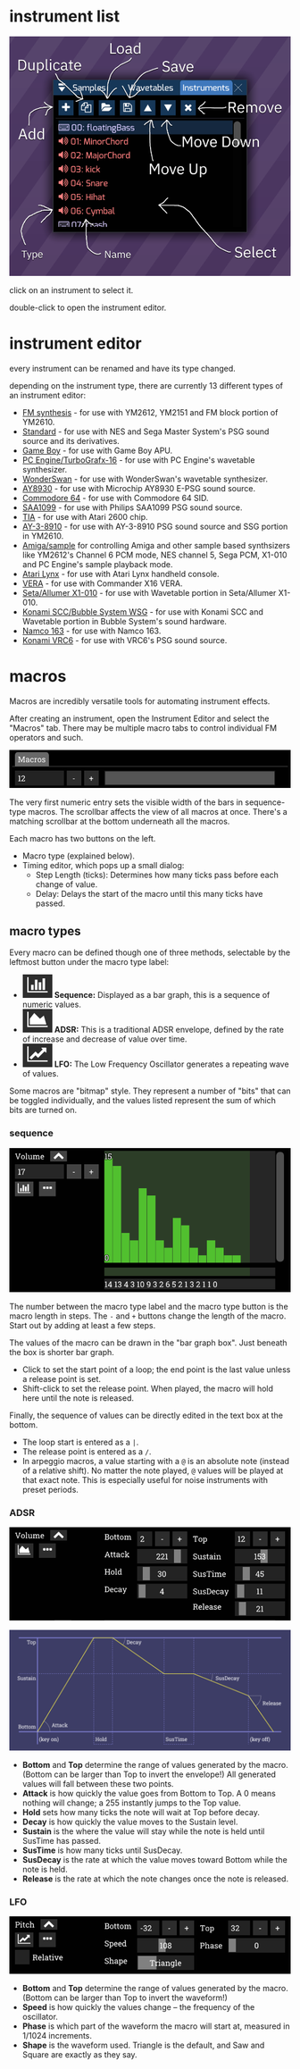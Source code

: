 # instrument list

![instrument list](list.png)

click on an instrument to select it.

double-click to open the instrument editor.

# instrument editor

every instrument can be renamed and have its type changed.

depending on the instrument type, there are currently 13 different types of an instrument editor:

- [FM synthesis](fm.md) - for use with YM2612, YM2151 and FM block portion of YM2610.
- [Standard](standard.md) - for use with NES and Sega Master System's PSG sound source and its derivatives. 
- [Game Boy](game-boy.md) - for use with Game Boy APU.
- [PC Engine/TurboGrafx-16](pce.md) - for use with PC Engine's wavetable synthesizer.
- [WonderSwan](wonderswan.md) - for use with WonderSwan's wavetable synthesizer.
- [AY8930](8930.md) - for use with Microchip AY8930 E-PSG sound source.
- [Commodore 64](c64.md) - for use with Commodore 64 SID.
- [SAA1099](saa.md) - for use with Philips SAA1099 PSG sound source.
- [TIA](tia.md) - for use with Atari 2600 chip.
- [AY-3-8910](ay8910.md) - for use with AY-3-8910 PSG sound source and SSG portion in YM2610.
- [Amiga/sample](amiga.md) for controlling Amiga and other sample based synthsizers like YM2612's Channel 6 PCM mode, NES channel 5, Sega PCM, X1-010 and PC Engine's sample playback mode.
- [Atari Lynx](lynx.md) - for use with Atari Lynx handheld console.
- [VERA](vera.md) - for use with Commander X16 VERA.
- [Seta/Allumer X1-010](x1_010.md) - for use with Wavetable portion in Seta/Allumer X1-010.
- [Konami SCC/Bubble System WSG](scc.md) - for use with Konami SCC and Wavetable portion in Bubble System's sound hardware.
- [Namco 163](n163.md) - for use with Namco 163.
- [Konami VRC6](vrc6.md) - for use with VRC6's PSG sound source.



# macros

Macros are incredibly versatile tools for automating instrument effects.

After creating an instrument, open the Instrument Editor and select the "Macros" tab. There may be multiple macro tabs to control individual FM operators and such.

![macro view](macroview.png)

The very first numeric entry sets the visible width of the bars in sequence-type macros. The scrollbar affects the view of all macros at once. There's a matching scrollbar at the bottom underneath all the macros.

Each macro has two buttons on the left.
- Macro type (explained below).
- Timing editor, which pops up a small dialog:
  - Step Length (ticks): Determines how many ticks pass before each change of value.
  - Delay: Delays the start of the macro until this many ticks have passed.

## macro types

Every macro can be defined though one of three methods, selectable by the leftmost button under the macro type label:

- ![](macro-button-seq.png) **Sequence:** Displayed as a bar graph, this is a sequence of numeric values.
- ![](macro-button-ADSR.png) **ADSR:** This is a traditional ADSR envelope, defined by the rate of increase and decrease of value over time.
- ![](macro-button-LFO.png) **LFO:** The Low Frequency Oscillator generates a repeating wave of values.

Some macros are "bitmap" style. They represent a number of "bits" that can be toggled individually, and the values listed represent the sum of which bits are turned on.

### sequence

![sequence macro editor](macro-seq.png)

The number between the macro type label and the macro type button is the macro length in steps. The `-` and `+` buttons change the length of the macro. Start out by adding at least a few steps.

The values of the macro can be drawn in the "bar graph box". Just beneath the box is shorter bar graph.
- Click to set the start point of a loop; the end point is the last value unless a release point is set.
- Shift-click to set the release point. When played, the macro will hold here until the note is released.

Finally, the sequence of values can be directly edited in the text box at the bottom.
- The loop start is entered as a `|`.
- The release point is entered as a `/`.
- In arpeggio macros, a value starting with a `@` is an absolute note (instead of a relative shift). No matter the note played, `@` values will be played at that exact note. This is especially useful for noise instruments with preset periods.

### ADSR

![ADSR macro editor](macro-ADSR.png)

![macro ADSR chart](macro-ADSRchart.png)

- **Bottom** and **Top** determine the range of values generated by the macro. (Bottom can be larger than Top to invert the envelope!) All generated values will fall between these two points.
- **Attack** is how quickly the value goes from Bottom to Top. A 0 means nothing will change; a 255 instantly jumps to the Top value.
- **Hold** sets how many ticks the note will wait at Top before decay.
- **Decay** is how quickly the value moves to the Sustain level.
- **Sustain** is the where the value will stay while the note is held until SusTime has passed.
- **SusTime** is how many ticks until SusDecay.
- **SusDecay** is the rate at which the value moves toward Bottom while the note is held.
- **Release** is the rate at which the note changes once the note is released.

### LFO

![LFO macro editor](macro-LFO.png)

- **Bottom** and **Top** determine the range of values generated by the macro. (Bottom can be larger than Top to invert the waveform!)
- **Speed** is how quickly the values change – the frequency of the oscillator.
- **Phase** is which part of the waveform the macro will start at, measured in 1/1024 increments.
- **Shape** is the waveform used. Triangle is the default, and Saw and Square are exactly as they say.
